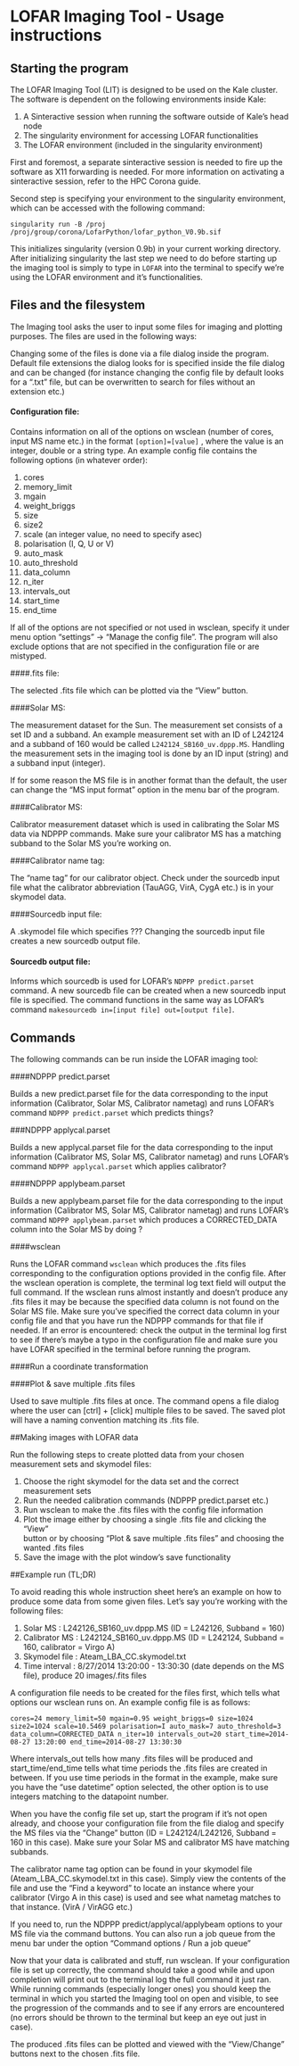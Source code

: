 # LOFAR Imaging Tool - Usage instructions

## Starting the program

The LOFAR Imaging Tool (LIT) is designed to be used on the Kale cluster. The software is dependent on the following environments inside Kale:

1. A Sinteractive session when running the software outside of Kale’s head node
2. The singularity environment for accessing LOFAR functionalities
3. The LOFAR environment (included in the singularity environment)

First and foremost, a separate sinteractive session is needed to fire up the software as X11 forwarding is needed. For more information on activating a sinteractive session, refer to the HPC Corona guide.

Second step is specifying your environment to the singularity environment, which can be accessed with the following command:

`singularity run -B /proj /proj/group/corona/LofarPython/lofar_python_V0.9b.sif`

<div style="page-break-after: always;"></div>

This initializes singularity (version 0.9b) in your current working directory.
After initializing singularity the last step we need to do before starting up the imaging tool is simply to type in ``LOFAR``  into the terminal to specify we’re using the LOFAR environment and it’s functionalities.


## Files and the filesystem

The Imaging tool asks the user to input some files for imaging and plotting purposes. The files are used in the following ways:

Changing some of the files is done via a file dialog inside the program. Default file extensions the dialog looks for is specified inside the file dialog and can be changed (for instance changing the config file by default looks for a “.txt” file, but can be overwritten to search for files without an extension etc.)

#### Configuration file:

Contains information on all of the options on wsclean (number of cores, input MS name etc.) in the format ``[option]=[value]`` , where the value is an integer, double or a string type.
An example config file contains the following options (in whatever order):

1. cores
2. memory_limit
3. mgain
4. weight_briggs
5. size
6. size2
7. scale (an integer value, no need to specify asec)
8. polarisation (I, Q, U or V)
9. auto_mask
10. auto_threshold
11. data_column
12. n_iter
13. intervals_out
14. start_time
15. end_time

If all of the options are not specified or not used in wsclean, specify it under menu option “settings” -> “Manage the config file”. The program will also exclude options that are not specified in the configuration file or are mistyped.

####.fits file:

The selected .fits file which can be plotted via the “View” button.

####Solar MS:

The measurement dataset for the Sun.
The measurement set consists of a set ID and a subband. An example measurement set with an ID of L242124 and a subband of 160 would be called ``L242124_SB160_uv.dppp.MS``. Handling the measurement sets in the imaging tool is done by an ID input (string) and a subband input (integer).

If for some reason the MS file is in another format than the default, the user can change the “MS input format” option in the menu bar of the program.

####Calibrator MS:

Calibrator measurement dataset which is used in calibrating the Solar MS data via NDPPP commands. Make sure your calibrator MS has a matching subband to the Solar MS you’re working on.

####Calibrator name tag:

The “name tag” for our calibrator object. Check under the sourcedb input file what the calibrator abbreviation (TauAGG, VirA, CygA etc.) is in your skymodel data.

####Sourcedb input file:

A .skymodel file which specifies ???
Changing the sourcedb input file creates a new sourcedb output file.

#### Sourcedb output file:

<div style="page-break-after: always;"></div>

Informs which sourcedb is used for LOFAR’s ``NDPPP predict.parset`` command. A new sourcedb file can be created when a new sourcedb input file is specified.
The command functions in the same way as LOFAR’s command ``makesourcedb in=[input file] out=[output file]``.


## Commands

The following commands can be run inside the LOFAR imaging tool:

####NDPPP predict.parset

Builds a new predict.parset file for the data corresponding to the input information (Calibrator, Solar MS, Calibrator nametag) and runs LOFAR’s command ``NDPPP predict.parset`` which predicts things?

###NDPPP applycal.parset

Builds a new applycal.parset file for the data corresponding to the input information (Calibrator MS, Solar MS, Calibrator nametag) and runs LOFAR’s command ``NDPPP applycal.parset`` which applies calibrator?

####NDPPP applybeam.parset

Builds a new applybeam.parset file for the data corresponding to the input information (Calibrator MS, Solar MS, Calibrator nametag) and runs LOFAR’s command ``NDPPP applybeam.parset`` which produces a CORRECTED_DATA column into the Solar MS by doing ?

####wsclean

Runs the LOFAR command ``wsclean`` which produces the .fits files corresponding to the configuration options provided in the config file.
After the wsclean operation is complete, the terminal log text field will output the full command.
If the wsclean runs almost instantly and doesn’t produce any .fits files it may be because the specified data column is not found on the Solar MS file. Make sure you’ve specified the correct data column in your config file and that you have run the NDPPP commands for that file if needed.
If an error is encountered: check the output in the terminal log first to see if there’s maybe a typo in the configuration file and make sure you have LOFAR specified in the terminal before running the program.

####Run a coordinate transformation

####Plot & save multiple .fits files

<div style="page-break-after: always;"></div>

Used to save multiple .fits files at once. The command opens a file dialog where the user can [ctrl] + [click] multiple files to be saved. The saved plot will have a naming convention matching its .fits file.


##Making images with LOFAR data

Run the following steps to create plotted data from your chosen measurement sets and skymodel files:

<ol>
<li>Choose the right skymodel for the data set and the correct measurement sets</li>
<li>Run the needed calibration commands (NDPPP predict.parset etc.)</li>
<li>Run wsclean to make the .fits files with the config file information</li>
<li>Plot the image either by choosing a single .fits file and clicking the “View”</li>
button or by choosing “Plot & save multiple .fits files” and choosing the wanted .fits files</li>
<div style="page-break-after: always;"></div>
<li>Save the image with the plot window’s save functionality</li>
</ol>

##Example run (TL;DR)

To avoid reading this whole instruction sheet here’s an example on how to produce some data from some given files.
Let’s say you’re working with the following files:

1. Solar MS          :  L242126_SB160_uv.dppp.MS (ID = L242126, Subband = 160)
2. Calibrator MS  :  L242124_SB160_uv.dppp.MS (ID = L242124, Subband = 160, calibrator = Virgo A)
3. Skymodel file   :  Ateam_LBA_CC.skymodel.txt
4. Time interval    :  8/27/2014 13:20:00 - 13:30:30 (date depends on the MS file), produce 20 images/.fits files

A configuration file needs to be created for the files first, which tells what options our wsclean runs on.
An example config file is as follows:

``
cores=24
memory_limit=50
mgain=0.95
weight_briggs=0
size=1024
size2=1024
scale=10.5469
polarisation=I
auto_mask=7
auto_threshold=3
data_column=CORRECTED_DATA
n_iter=10
intervals_out=20
start_time=2014-08-27 13:20:00
end_time=2014-08-27 13:30:30
``

Where intervals_out tells how many .fits files will be produced and start_time/end_time tells what time periods the .fits files are created in between.
If you use time periods in the format in the example, make sure you have the “use datetime” option selected, the other option is to use integers matching to the datapoint number.

When you have the config file set up, start the program if it’s not open already, and choose your configuration file from the file dialog and specify the MS files via the “Change” button (ID = L242124/L242126, Subband = 160 in this case). Make sure your Solar MS and calibrator MS have matching subbands.

The calibrator name tag option can be found in your skymodel file (Ateam_LBA_CC.skymodel.txt in this case). Simply view the contents of the file and use the “Find a keyword” to locate an instance where your calibrator (Virgo A in this case) is used and see what nametag matches to that instance. (VirA / VirAGG etc.)

If you need to, run the NDPPP predict/applycal/applybeam options to your MS file via the command buttons. You can also run a job queue from the menu bar under the option “Command options / Run a job queue”

Now that your data is calibrated and stuff, run wsclean. If your configuration file is set up correctly, the command should take a good while and upon completion will print out to the terminal log the full command it just ran.
While running commands (especially longer ones) you should keep the terminal in which you started the Imaging tool on open and visible, to see the progression of the commands and to see if any errors are encountered (no errors should be thrown to the terminal but keep an eye out just in case).

The produced .fits files can be plotted and viewed with the “View/Change” buttons next to the chosen .fits file.
